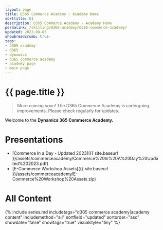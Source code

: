 ```yaml
---
layout: page
title: D365 Commerce Academy - Academy Home
sorttitle: 01
description: D365 Commerce Academy - Academy Home
permalink: /skilling/d365-academy/d365-commerce-academy/
updated: 2023-08-03
showbreadcrumb: true
tags:
- d365 academy
- d365
- dynamics
- d365 commerce academy
- academy page
- main page
---
```


# {{ page.title }}

> More coming soon! The D365 Commerce Academy is undergoing improvements. Please check regularly for updates.

Welcome to the **Dynamics 365 Commerce Academy.**

# Presentations

* [Commerce In a Day - Updated 2023]({{ site.baseurl }}/assets/commerceacademy/Commerce%20In%20A%20Day%20Updated%202023.pdf)
* [E-Commerce Workshop Assets]({{ site.baseurl }}/assets/commerceacademy/E-Commerce%20Workshop%20Assets.zip)

# All Content

{% include series.md 
    includetags="d365 commerce academy|academy content" 
    includemethod="all" 
    sortfield="updated" sortorder="asc" showdate="false" 
    showtags="true" visualstyle="tiny" 
%}
